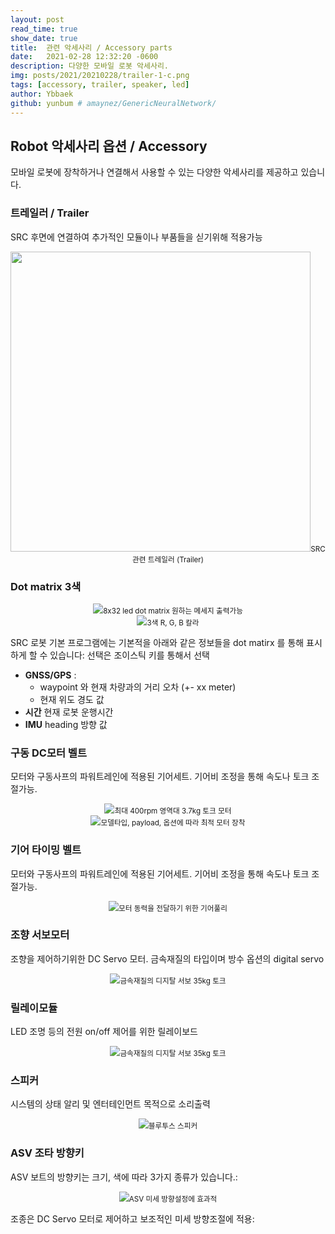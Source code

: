 ```yaml
---
layout: post
read_time: true
show_date: true
title:  관련 악세사리 / Accessory parts
date:   2021-02-28 12:32:20 -0600
description: 다양한 모바일 로봇 악세사리.
img: posts/2021/20210228/trailer-1-c.png 
tags: [accessory, trailer, speaker, led]
author: Ybbaek
github: yunbum # amaynez/GenericNeuralNetwork/
---
```

## Robot 악세사리 옵션 / Accessory
모바일 로봇에 장착하거나 연결해서 사용할 수 있는 다양한 악세사리를 제공하고 있습니다.

### 트레일러 / Trailer
SRC 후면에 연결하여 추가적인 모듈이나 부품들을 싣기위해 적용가능
<center><img src="./assets/img/posts/2021/20210228/trailer-4.png" width="480px"><small>SRC 관련 트레일러 (Trailer)</small></center>

### Dot matrix 3색 
<center><img src="./assets/img/posts/2021/20210228/dot_matrix.png"><small>8x32 led dot matrix 원하는 메세지 출력가능</small></center>

<center><img src="./assets/img/posts/2021/20210228/dot_matrix-3.png"><small>3색 R, G, B 칼라</small></center>

SRC 로봇 기본 프로그램에는 기본적을 아래와 같은 정보들을 dot matirx 를 통해 표시하게 할 수 있습니다:
선택은 조이스틱 키를 통해서 선택
- **GNSS/GPS** :
    - waypoint 와 현재 차량과의 거리 오차 (+- xx meter)
    - 현재 위도 경도 값
- **시간** 현재 로봇 운행시간
- **IMU** heading 방향 값

### 구동 DC모터 벨트
모터와 구동사프의 파워트레인에 적용된 기어세트. 기어비 조정을 통해 속도나 토크 조절가능.

<center><img src="./assets/img/posts/2021/20210228/motor.jpg"><small>최대 400rpm 영역대 3.7kg 토크 모터 </small></center>

<center><img src="./assets/img/posts/2021/20210228/motor-list.jpg"><small>모델타입, payload, 옵션에 따라 최적 모터 장착</small></center>

### 기어 타이밍 벨트
모터와 구동사프의 파워트레인에 적용된 기어세트. 기어비 조정을 통해 속도나 토크 조절가능.

<center><img src="./assets/img/posts/2021/20210228/gear-crop.jpg"><small>모터 동력을 전달하기 위한 기어풀리</small></center>

### 조향 서보모터
조향을 제어하기위한 DC Servo 모터. 금속재질의 타입이며 방수 옵션의 digital servo

<center><img src="./assets/img/posts/2021/20210228/DCservo.jpg"><small>금속재질의 디지탈 서보 35kg 토크</small></center>

### 릴레이모듈
LED 조명 등의 전원 on/off 제어를 위한 릴레이보드

<center><img src="./assets/img/posts/2021/20210228/relay.jpg"><small>금속재질의 디지탈 서보 35kg 토크</small></center>

### 스피커
시스템의 상태 알리 및 엔터테인먼트 목적으로 소리출력

<center><img src="./assets/img/posts/2021/20210228/speaker.jpg"><small>블루투스 스피커</small></center>

### ASV 조타 방향키
ASV 보트의 방향키는 크기, 색에 따라 3가지 종류가 있습니다.:

<center><img src="./assets/img/posts/2021/20210228/keying.png"><small>ASV 미세 방향설정에 효과적</small></center>

조종은 DC Servo 모터로 제어하고 보조적인 미세 방향조절에 적용:
